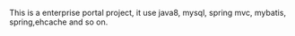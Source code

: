 This is a enterprise portal project, it use java8, mysql, spring mvc, mybatis, spring,ehcache and so on.
